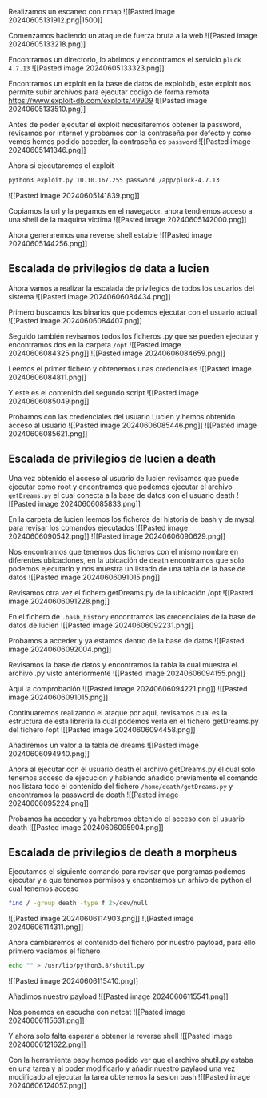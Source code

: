 Realizamos un escaneo con nmap
![[Pasted image 20240605131912.png|1500]]

Comenzamos haciendo un ataque de fuerza bruta a la web
![[Pasted image 20240605133218.png]]

Encontramos un directorio, lo abrimos y encontramos el servicio `pluck 4.7.13`
![[Pasted image 20240605133323.png]]


Encontramos un exploit en la base de datos de exploitdb, este exploit nos permite subir archivos para ejecutar codigo de forma remota
https://www.exploit-db.com/exploits/49909
![[Pasted image 20240605133510.png]]

Antes de poder ejecutar el exploit necesitaremos obtener la password, revisamos por internet y probamos con la contraseña por defecto y como vemos hemos podido acceder, la contraseña es `password`
![[Pasted image 20240605141346.png]]

Ahora si ejecutaremos el exploit
```Bash
python3 exploit.py 10.10.167.255 password /app/pluck-4.7.13
```
![[Pasted image 20240605141839.png]]

Copiamos la url y la pegamos en el navegador, ahora tendremos acceso a una shell de la maquina victima
![[Pasted image 20240605142000.png]]

Ahora generaremos una reverse shell estable
![[Pasted image 20240605144256.png]]


## Escalada de privilegios de data a lucien

Ahora vamos a realizar la escalada de privilegios de todos los usuarios del sistema
![[Pasted image 20240606084434.png]]

Primero buscamos los binarios que podemos ejecutar con el usuario actual
![[Pasted image 20240606084407.png]]

Seguido también revisamos todos los ficheros .py que se pueden ejecutar y encontramos dos en la carpeta `/opt`
![[Pasted image 20240606084325.png]]
![[Pasted image 20240606084659.png]]

Leemos el primer fichero y obtenemos unas credenciales
![[Pasted image 20240606084811.png]]

Y este es el contenido del segundo script
![[Pasted image 20240606085049.png]]

Probamos con las credenciales del usuario Lucien y hemos obtenido acceso al usuario
![[Pasted image 20240606085446.png]]
![[Pasted image 20240606085621.png]]

## Escalada de privilegios de lucien a death
Una vez obtenido el acceso al usuario de lucien revisamos que puede ejecutar como root y encontramos que podemos ejecutar el archivo `getDreams.py` el cual conecta a la base de datos con el usuario death
![[Pasted image 20240606085833.png]]

En la carpeta de lucien leemos los ficheros del historia de bash y de mysql para revisar los comandos ejecutados
![[Pasted image 20240606090542.png]]
![[Pasted image 20240606090629.png]]

Nos encontramos que tenemos dos ficheros con el mismo nombre en diferentes ubicaciones, en la ubicación de death encontramos que solo podemos ejecutarlo y nos muestra un listado de una tabla de la base de datos
![[Pasted image 20240606091015.png]]

Revisamos otra vez el fichero getDreams.py de la ubicación /opt
![[Pasted image 20240606091228.png]]

En el fichero de `.bash_history` encontramos las credenciales de la base de datos de lucien
![[Pasted image 20240606092231.png]]

Probamos a acceder y ya estamos dentro de la base de datos
![[Pasted image 20240606092004.png]]

Revisamos la base de datos y encontramos la tabla la cual muestra el archivo .py visto anteriormente
![[Pasted image 20240606094155.png]]

Aqui la comprobación
![[Pasted image 20240606094221.png]]
![[Pasted image 20240606091015.png]]

Continuaremos realizando el ataque por aqui, revisamos cual es la estructura de esta libreria la cual podemos verla en el fichero getDreams.py del fichero /opt
![[Pasted image 20240606094458.png]]

Añadiremos un valor a la tabla de dreams
![[Pasted image 20240606094940.png]]

Ahora al ejecutar con el usuario death el archivo getDreams.py el cual solo tenemos acceso de ejecucion y habiendo añadido previamente el comando nos listara todo el contenido del fichero `/home/death/getDreams.py` y encontramos la password de death
![[Pasted image 20240606095224.png]]

Probamos ha acceder y ya habremos obtenido el acceso con el usuario death
![[Pasted image 20240606095904.png]]

## Escalada de privilegios de death a morpheus
Ejecutamos el siguiente comando para revisar que porgramas podemos ejecutar y a que tenemos permisos y encontramos un arhivo de python el cual tenemos acceso
```Bash
find / -group death -type f 2>/dev/null
```
![[Pasted image 20240606114903.png]]
![[Pasted image 20240606114311.png]]

Ahora cambiaremos el contenido del fichero por nuestro payload, para ello primero vaciamos el fichero
```Bash
echo "" > /usr/lib/python3.8/shutil.py
```
![[Pasted image 20240606115410.png]]

Añadimos nuestro payload
![[Pasted image 20240606115541.png]]

Nos ponemos en escucha con netcat
![[Pasted image 20240606115631.png]]

Y ahora solo falta esperar a obtener la reverse shell
![[Pasted image 20240606121622.png]]

Con la herramienta pspy hemos podido ver que el archivo shutil.py estaba en una tarea y al poder modificarlo y añadir nuestro paylaod una vez modificado al ejecutar la tarea obtenemos la sesion bash
![[Pasted image 20240606124057.png]]
